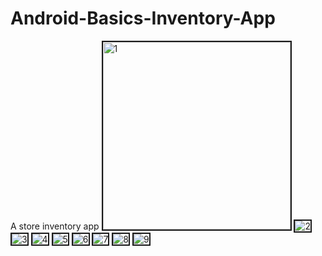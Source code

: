 # Android-Basics-Inventory-App
A store inventory app
<img src="https://image.ibb.co/eRyiKm/1.png" width="300px" alt="1" border="2">
<img src="https://image.ibb.co/c1u15R/2.png" alt="2" border="2">
<img src="https://image.ibb.co/iqjZQR/3.png" alt="3" border="2">
<img src="https://image.ibb.co/kH7Azm/4.png" alt="4" border="2">
<img src="https://image.ibb.co/is3TkR/5.png" alt="5" border="2">
<img src="https://image.ibb.co/maszs6/6.png" alt="6" border="2">
<img src="https://image.ibb.co/jBXzs6/7.png" alt="7" border="2">
<img src="https://image.ibb.co/jL1EQR/8.png" alt="8" border="2">
<img src="https://image.ibb.co/mGXzs6/9.png" alt="9" border="2">
